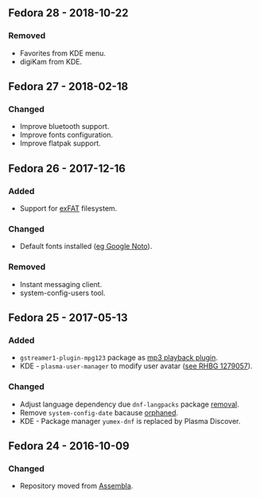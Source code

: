 ## Fedora 28 - 2018-10-22

### Removed
- Favorites from KDE menu.
- digiKam from KDE.

## Fedora 27 - 2018-02-18

### Changed
- Improve bluetooth support.
- Improve fonts configuration.
- Improve flatpak support.

## Fedora 26 - 2017-12-16

### Added
- Support for [exFAT][2601] filesystem.
### Changed
- Default fonts installed ([eg Google Noto][2602]).
### Removed
- Instant messaging client.
- system-config-users tool.

## Fedora 25 - 2017-05-13

### Added
- `gstreamer1-plugin-mpg123` package as [mp3 playback plugin][2501].
- KDE - `plasma-user-manager` to modify user avatar ([see RHBG 1279057][2502]).
### Changed
- Adjust language dependency due `dnf-langpacks` package [removal][2503].
- Remove `system-config-date` bacause [orphaned][2504].
- KDE - Package manager `yumex-dnf` is replaced by Plasma Discover.

## Fedora 24 - 2016-10-09

### Changed
- Repository moved from [Assembla][2401].

[2601]: https://en.wikipedia.org/wiki/ExFAT
[2602]: https://www.google.com/get/noto/
[2501]: https://bugzilla.redhat.com/show_bug.cgi?id=1394148
[2502]: https://bugzilla.redhat.com/show_bug.cgi?id=1279057
[2503]: https://fedoraproject.org/wiki/QA:Testcase_dnf_langpacks_plugin
[2504]: https://lists.fedoraproject.org/archives/list/devel@lists.fedoraproject.org/message/BIV6Z2LN2LCO4I6LE636PPWOINUETV3S/
[2401]: https://app.assembla.com/spaces/fedora-remix/subversion/source